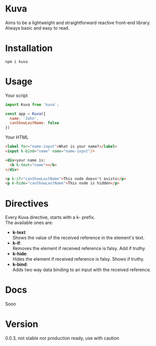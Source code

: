 # Kuva
Aims to be a lightweight and straightforward reactive front-end library.  
Always basic and easy to read.  

# Installation
```shell
npm i kuva
```

# Usage
Your script
```js
import Kuva from 'kuva';

const app = Kuva({
  name: 'John',
  canShowLastName: false
})
```
Your HTML
```html
<label for="name-input">What is your name?</label>
<input k-bind="name" name="name-input"/>

<div>your name is:
  <b k-text="name"></b>
</div>

<p k-if="canShowLastName">This node doesn't exists</p>
<p k-hide="canShowLastName">This node is hidden</p>
```

# Directives
Every Kuva directive, starts with a k- prefix.  
The available ones are:

* **k-text**:  
  Shows the value of the received reference in the element's text.
* **k-if**:  
  Removes the element if received reference is falsy. Add if truthy.
* **k-hide**:  
  Hides the element if received reference is falsy. Shows if truthy.
* **k-bind**:  
  Adds two way data binding to an input with the received reference.

# Docs
Soon

# Version
0.0.3, not stable nor production ready, use with caution
